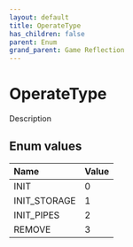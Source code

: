 ```yaml
---
layout: default
title: OperateType
has_children: false
parent: Enum
grand_parent: Game Reflection
---
```

# OperateType
Description 

## Enum values

| Name | Value |
|:----------|:--------------|
| INIT | 0 |
| INIT_STORAGE | 1 |
| INIT_PIPES | 2 |
| REMOVE | 3 |

